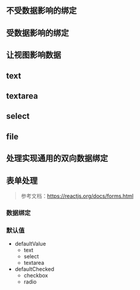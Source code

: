 ## 不受数据影响的绑定

## 受数据影响的绑定

## 让视图影响数据

## text

## textarea

## select

## file

## 处理实现通用的双向数据绑定


## 表单处理

> 参考文档：https://reactjs.org/docs/forms.html

### 数据绑定

### 默认值

- defaultValue
  - text
  - select
  - textarea
- defaultChecked
  - checkbox
  - radio
